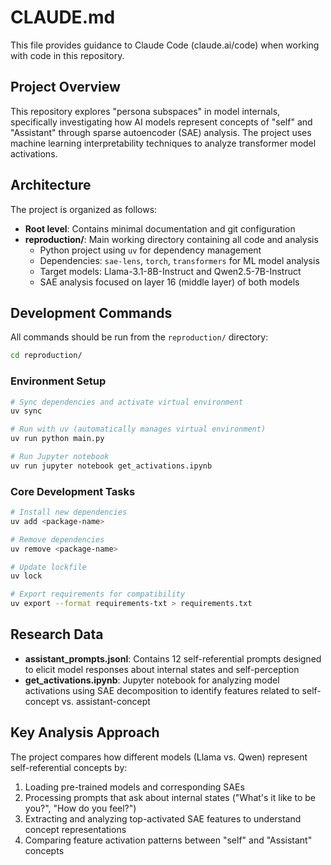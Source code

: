 # CLAUDE.md

This file provides guidance to Claude Code (claude.ai/code) when working with code in this repository.

## Project Overview

This repository explores "persona subspaces" in model internals, specifically investigating how AI models represent concepts of "self" and "Assistant" through sparse autoencoder (SAE) analysis. The project uses machine learning interpretability techniques to analyze transformer model activations.

## Architecture

The project is organized as follows:

- **Root level**: Contains minimal documentation and git configuration
- **reproduction/**: Main working directory containing all code and analysis
  - Python project using `uv` for dependency management
  - Dependencies: `sae-lens`, `torch`, `transformers` for ML model analysis
  - Target models: Llama-3.1-8B-Instruct and Qwen2.5-7B-Instruct
  - SAE analysis focused on layer 16 (middle layer) of both models

## Development Commands

All commands should be run from the `reproduction/` directory:

```bash
cd reproduction/
```

### Environment Setup
```bash
# Sync dependencies and activate virtual environment
uv sync

# Run with uv (automatically manages virtual environment)
uv run python main.py

# Run Jupyter notebook
uv run jupyter notebook get_activations.ipynb
```

### Core Development Tasks
```bash
# Install new dependencies
uv add <package-name>

# Remove dependencies
uv remove <package-name>

# Update lockfile
uv lock

# Export requirements for compatibility
uv export --format requirements-txt > requirements.txt
```

## Research Data

- **assistant_prompts.jsonl**: Contains 12 self-referential prompts designed to elicit model responses about internal states and self-perception
- **get_activations.ipynb**: Jupyter notebook for analyzing model activations using SAE decomposition to identify features related to self-concept vs. assistant-concept

## Key Analysis Approach

The project compares how different models (Llama vs. Qwen) represent self-referential concepts by:
1. Loading pre-trained models and corresponding SAEs
2. Processing prompts that ask about internal states ("What's it like to be you?", "How do you feel?")
3. Extracting and analyzing top-activated SAE features to understand concept representations
4. Comparing feature activation patterns between "self" and "Assistant" concepts